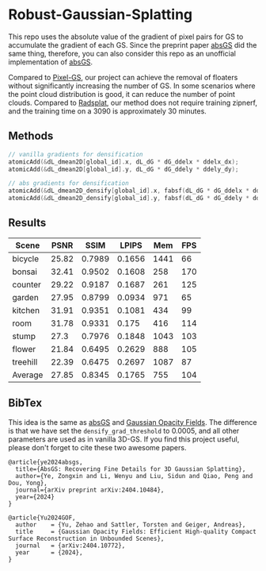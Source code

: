 # Robust-Gaussian-Splatting
This repo uses the absolute value of the gradient of pixel pairs for GS to accumulate the gradient of each GS. Since the preprint paper [absGS](https://ty424.github.io/AbsGS.github.io/) did the same thing, therefore, you can also consider this repo as an unofficial implementation of [absGS](https://ty424.github.io/AbsGS.github.io/). 



Compared to [Pixel-GS](https://pixelgs.github.io/), our project can achieve the removal of floaters without significantly increasing the number of GS. In some scenarios where the point cloud distribution is good, it can reduce the number of point clouds. Compared to [Radsplat](https://arxiv.org/abs/2403.13806), our method does not require training zipnerf, and the training time on a 3090 is approximately 30 minutes.



## Methods

```c++
// vanilla gradients for densification
atomicAdd(&dL_dmean2D[global_id].x, dL_dG * dG_ddelx * ddelx_dx);
atomicAdd(&dL_dmean2D[global_id].y, dL_dG * dG_ddely * ddely_dy);

// abs gradients for densification
atomicAdd(&dL_dmean2D_densify[global_id].x, fabsf(dL_dG * dG_ddelx * ddelx_dx));
atomicAdd(&dL_dmean2D_densify[global_id].y, fabsf(dL_dG * dG_ddely * ddely_dy));
```



## Results

| Scene    | PSNR  | SSIM   | LPIPS  | Mem  | FPS  |
| -------- | ----- | ------ | ------ | ---- | ---- |
| bicycle  | 25.82 | 0.7989 | 0.1656 | 1441 | 66   |
| bonsai   | 32.41 | 0.9502 | 0.1608 | 258  | 170  |
| counter  | 29.22 | 0.9187 | 0.1687 | 261  | 125  |
| garden   | 27.95 | 0.8799 | 0.0934 | 971  | 65   |
| kitchen  | 31.91 | 0.9351 | 0.1081 | 434  | 99   |
| room     | 31.78 | 0.9331 | 0.175  | 416  | 114  |
| stump    | 27.3  | 0.7976 | 0.1848 | 1043 | 103  |
| flower   | 21.84 | 0.6495 | 0.2629 | 888  | 105  |
| treehill | 22.39 | 0.6475 | 0.2697 | 1087 | 87   |
| Average  | 27.85 | 0.8345 | 0.1765 | 755  | 104  |



## BibTex

This idea is the same as [absGS](https://arxiv.org/abs/2404.10484) and [Gaussian Opacity Fields](https://arxiv.org/abs/2404.10772). The difference is that we have set the `densify_grad_threshold` to 0.0005, and all other parameters are used as in vanilla 3D-GS. If you find this project useful, please don't forget to cite these two awesome papers. 

```shell
@article{ye2024absgs,
  title={AbsGS: Recovering Fine Details for 3D Gaussian Splatting},
  author={Ye, Zongxin and Li, Wenyu and Liu, Sidun and Qiao, Peng and Dou, Yong},
  journal={arXiv preprint arXiv:2404.10484},
  year={2024}
}

@article{Yu2024GOF,
  author    = {Yu, Zehao and Sattler, Torsten and Geiger, Andreas},
  title     = {Gaussian Opacity Fields: Efficient High-quality Compact Surface Reconstruction in Unbounded Scenes},
  journal   = {arXiv:2404.10772},
  year      = {2024},
}
```
